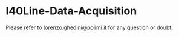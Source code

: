# I40Line-Data-Acquisition

Please refer to [lorenzo.ghedini@polimi.it](mailto:lorenzo.ghedini@polimi.it) for any question or doubt.
